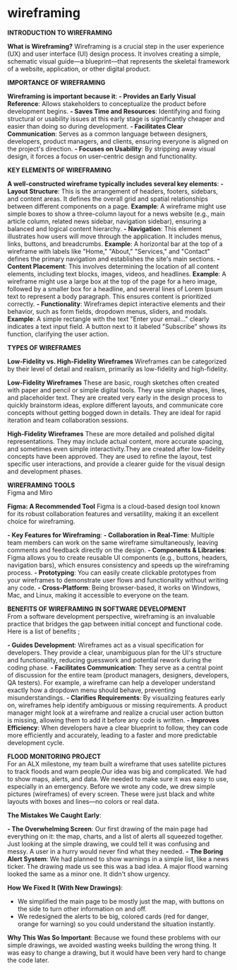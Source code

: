 # wireframing
<div align="centre">
<strong>INTRODUCTION TO WIREFRAMING</strong>
</div>

**What is Wireframing?**
Wireframing is a crucial step in the user experience (UX) and user interface (UI) design process. It involves creating a simple, schematic visual guide—a blueprint—that represents the skeletal framework of a website, application, or other digital product.

<div align="centre">
<strong>IMPORTANCE OF WIREFRAMING</strong>
</div>

**Wireframing is important because it**:
**- Provides an Early Visual Reference**: Allows stakeholders to conceptualize the product before development begins.
**- Saves Time and Resources**: Identifying and fixing structural or usability issues at this early stage is significantly cheaper and easier than doing so during development.
**- Facilitates Clear Communication**: Serves as a common language between designers, developers, product managers, and clients, ensuring everyone is aligned on the project's direction.
**- Focuses on Usability**: By stripping away visual design, it forces a focus on user-centric design and functionality.

<div align="centre">
<strong>KEY ELEMENTS OF WIREFRAMING</strong>
</div>

**A well-constructed wireframe typically includes several key elements**:
**- Layout Structure**: This is the arrangement of headers, footers, sidebars, and content areas. It defines the overall grid and spatial relationships between different components on a page.
**Example**: A wireframe might use simple boxes to show a three-column layout for a news website (e.g., main article column, related news sidebar, navigation sidebar), ensuring a balanced and logical content hierarchy.
**- Navigation**: This element illustrates how users will move through the application. It includes menus, links, buttons, and breadcrumbs.
**Example**: A horizontal bar at the top of a wireframe with labels like "Home," "About," "Services," and "Contact" defines the primary navigation and establishes the site's main sections.
**- Content Placement**: This involves determining the location of all content elements, including text blocks, images, videos, and headlines.
**Example**: A wireframe might use a large box at the top of the page for a hero image, followed by a smaller box for a headline, and several lines of Lorem Ipsum text to represent a body paragraph. This ensures content is prioritized correctly.
**- Functionality**: Wireframes depict interactive elements and their behavior, such as form fields, dropdown menus, sliders, and modals.
**Example**: A simple rectangle with the text "Enter your email..." clearly indicates a text input field. A button next to it labeled "Subscribe" shows its function, clarifying the user action.

<div align="centre">
<strong>TYPES OF WIREFRAMES</strong>
</div>

**Low-Fidelity vs. High-Fidelity Wireframes**
Wireframes can be categorized by their level of detail and realism, primarily as low-fidelity and high-fidelity.

**Low-Fidelity Wireframes**
 These are basic, rough sketches often created with paper and pencil or simple digital tools. They use simple shapes, lines, and placeholder text. They are created very early in the design process to quickly brainstorm ideas, explore different layouts, and communicate core concepts without getting bogged down in details. They are ideal for rapid iteration and team collaboration sessions.

**High-Fidelity Wireframes**
 These are more detailed and polished digital representations. They may include actual content, more accurate spacing, and sometimes even simple interactivity.They are created after low-fidelity concepts have been approved. They are used to refine the layout, test specific user interactions, and provide a clearer guide for the visual design and development phases.

<div align="centre">
<strong> WIREFRAMING TOOLS</strong>
</div>
Figma and Miro

**Figma: A Recommended Tool**
Figma is a cloud-based design tool known for its robust collaboration features and versatility, making it an excellent choice for wireframing.

**- Key Features for Wireframing**:
**- Collaboration in Real-Time**: Multiple team members can work on the same wireframe simultaneously, leaving comments and feedback directly on the design.
**- Components & Libraries**: Figma allows you to create reusable UI components (e.g., buttons, headers, navigation bars), which ensures consistency and speeds up the wireframing process.
**- Prototyping**: You can easily create clickable prototypes from your wireframes to demonstrate user flows and functionality without writing any code.
**- Cross-Platform**: Being browser-based, it works on Windows, Mac, and Linux, making it accessible to everyone on the team.

<div align="centre">
<strong>BENEFITS OF WIREFRAMING IN SOFTWARE DEVELOPMENT</strong>
</div>
From a software development perspective, wireframing is an invaluable practice that bridges the gap between initial concept and functional code. Here is a list of benefits ;

**- Guides Development**: Wireframes act as a visual specification for developers. They provide a clear, unambiguous plan for the UI's structure and functionality, reducing guesswork and potential rework during the coding phase.
**- Facilitates Communication**: They serve as a central point of discussion for the entire team (product managers, designers, developers, QA testers). For example, a wireframe can help a developer understand exactly how a dropdown menu should behave, preventing misunderstandings.
**- Clarifies Requirements**: By visualizing features early on, wireframes help identify ambiguous or missing requirements. A product manager might look at a wireframe and realize a crucial user action button is missing, allowing them to add it before any code is written.
**- Improves Efficiency**: When developers have a clear blueprint to follow, they can code more efficiently and accurately, leading to a faster and more predictable development cycle.

<div align="centre">
<strong>FLOOD MONITORING PROJECT</strong>
</div>
For an ALX milestone, my team built a wireframe that uses satellite pictures to track floods and warn people.Our idea was big and complicated. We had to show maps, alerts, and data. We needed to make sure it was easy to use, especially in an emergency. Before we wrote any code, we drew simple pictures (wireframes) of every screen. These were just black and white layouts with boxes and lines—no colors or real data.

**The Mistakes We Caught Early**:

**- The Overwhelming Screen**: Our first drawing of the main page had everything on it: the map, charts, and a list of alerts all squeezed together. Just looking at the simple drawing, we could tell it was confusing and messy. A user in a hurry would never find what they needed.
**- The Boring Alert System**: We had planned to show warnings in a simple list, like a news ticker. The drawing made us see this was a bad idea. A major flood warning looked the same as a minor one. It didn't show urgency.

**How We Fixed It (With New Drawings)**:
- We simplified the main page to be mostly just the map, with buttons on the side to turn other information on and off.
- We redesigned the alerts to be big, colored cards (red for danger, orange for warning) so you could understand the situation instantly.

**Why This Was So Important**:
Because we found these problems with our simple drawings, we avoided wasting weeks building the wrong thing. It was easy to change a drawing, but it would have been very hard to change the code later.

